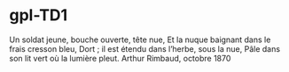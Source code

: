 # gpl-TD1
Un soldat jeune, bouche ouverte, tête nue,
Et la nuque baignant dans le frais cresson bleu,
Dort ; il est étendu dans l’herbe, sous la nue,
Pâle dans son lit vert où la lumière pleut.
Arthur Rimbaud, octobre 1870
